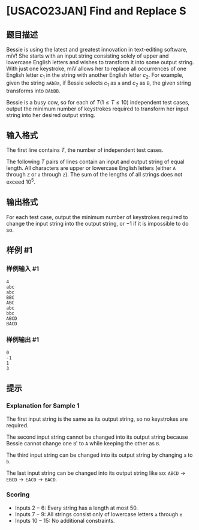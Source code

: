 # [USACO23JAN] Find and Replace S

## 题目描述

Bessie is using the latest and greatest innovation in text-editing software, miV! She starts with an input string consisting solely of upper and lowercase English letters and wishes to transform it into some output string. With just one keystroke, miV allows her to replace all occurrences of one English letter $c_1$ in the string with another English letter $c_2$. For example, given the string `aAbBa`, if Bessie selects $c_1$ as `a` and $c_2$ as `B`, the given string transforms into `BAbBB`.

Bessie is a busy cow, so for each of $T
(1 \le T \le 10)$ independent test cases, output the minimum number of keystrokes required to transform her input string into her desired output string. 

## 输入格式

The first line contains $T$, the number of independent test cases.

The following $T$ pairs of lines contain an input and output string of equal length. All characters are upper or lowercase English letters (either `A` through `Z` or `a` through `z`). The sum of the lengths of all strings does not exceed $10^5$. 

## 输出格式

For each test case, output the minimum number of keystrokes required to change the input string into the output string, or $−1$ if it is impossible to do so. 

## 样例 #1

### 样例输入 #1
```
4
abc
abc
BBC
ABC
abc
bbc
ABCD
BACD
```

### 样例输出 #1

```
0
-1
1
3
```

## 提示

### Explanation for Sample 1

The first input string is the same as its output string, so no keystrokes are required.

The second input string cannot be changed into its output string because Bessie cannot change one `B`' to `A` while keeping the other as `B`.

The third input string can be changed into its output string by changing `a` to `b`.

The last input string can be changed into its output string like so: $\texttt{ABCD} \rightarrow \texttt{EBCD} \rightarrow \texttt{EACD} \rightarrow \texttt{BACD}$.

### Scoring

 - Inputs $2-6$: Every string has a length at most $50$.
 - Inputs $7-9$: All strings consist only of lowercase letters `a` through `e`
 - Inputs $10-15$: No additional constraints.
